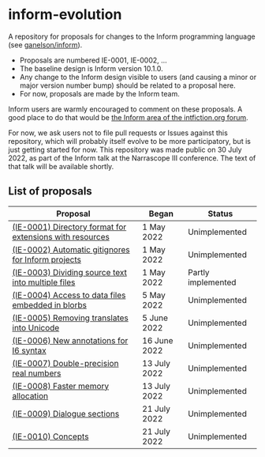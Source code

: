 # inform-evolution

A repository for proposals for changes to the Inform programming language
(see [ganelson/inform](https://github.com/ganelson/inform)).

- Proposals are numbered IE-0001, IE-0002, ...
- The baseline design is Inform version 10.1.0.
- Any change to the Inform design visible to users (and causing a minor or
major version number bump) should be related to a proposal here.
- For now, proposals are made by the Inform team.

Inform users are warmly encouraged to comment on these proposals. A good place
to do that would be [the Inform area of the intfiction.org forum](https://intfiction.org/c/authoring/inform-7/).

For now, we ask users not to file pull requests or Issues against this repository,
which will probably itself evolve to be more participatory, but is just getting
started for now. This repository was made public on 30 July 2022, as part of
the Inform talk at the Narrascope III conference. The text of that talk will
be available shortly.

## List of proposals

Proposal                                                                                                 | Began         | Status 
-------------------------------------------------------------------------------------------------------- | ------------- | ----------------
[(IE-0001) Directory format for extensions with resources](proposals/0001-extensions-with-resources.md)  |  1 May 2022   | Unimplemented
[(IE-0002) Automatic gitignores for Inform projects](proposals/0002-inform-project-gitignores.md)        |  1 May 2022   | Unimplemented
[(IE-0003) Dividing source text into multiple files](proposals/0003-multiple-source-files.md)            |  1 May 2022   | Partly implemented
[(IE-0004) Access to data files embedded in blorbs](proposals/0004-using-data-files-in-blorbs.md)        |  5 May 2022   | Unimplemented
[(IE-0005) Removing translates into Unicode](proposals/0005-removing-translates-into-unicode.md)         |  5 June 2022  | Unimplemented
[(IE-0006) New annotations for I6 syntax](proposals/0006-i6-syntax-annotations.md)                       |  16 June 2022 | Unimplemented
[(IE-0007) Double-precision real numbers](proposals/0007-double-precision-reals.md)                      |  13 July 2022 | Unimplemented
[(IE-0008) Faster memory allocation](proposals/0008-faster-memory-allocation.md)                         |  13 July 2022 | Unimplemented
[(IE-0009) Dialogue sections](proposals/0009-dialogue-sections.md)                                       |  21 July 2022 | Unimplemented
[(IE-0010) Concepts](proposals/0010-concepts.md)                                                         |  21 July 2022 | Unimplemented
